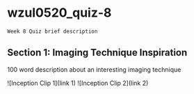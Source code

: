 # wzul0520_quiz-8
```
Week 8 Quiz brief description
```

## Section 1: Imaging Technique Inspiration
100 word description about an interesting imaging technique 

![Inception Clip 1](link 1)
![Inception Clip 2](link 2)





